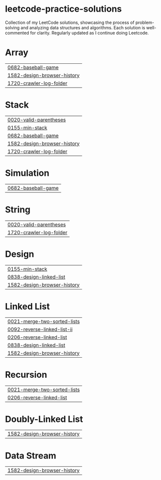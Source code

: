 # leetcode-practice-solutions
Collection of my LeetCode solutions, showcasing the process of problem-solving and analyzing data structures and algorithms. Each solution is well-commented for clarity. Regularly updated as I continue doing Leetcode.


# Array
|  |
| ------- |
| [0682-baseball-game](https://github.com/Thinh-nguyen-03/leetcode-practice-solutions/tree/master/0682-baseball-game) |
| [1582-design-browser-history](https://github.com/Thinh-nguyen-03/leetcode-practice-solutions/tree/master/1582-design-browser-history) |
| [1720-crawler-log-folder](https://github.com/Thinh-nguyen-03/leetcode-practice-solutions/tree/master/1720-crawler-log-folder) |
# Stack
|  |
| ------- |
| [0020-valid-parentheses](https://github.com/Thinh-nguyen-03/leetcode-practice-solutions/tree/master/0020-valid-parentheses) |
| [0155-min-stack](https://github.com/Thinh-nguyen-03/leetcode-practice-solutions/tree/master/0155-min-stack) |
| [0682-baseball-game](https://github.com/Thinh-nguyen-03/leetcode-practice-solutions/tree/master/0682-baseball-game) |
| [1582-design-browser-history](https://github.com/Thinh-nguyen-03/leetcode-practice-solutions/tree/master/1582-design-browser-history) |
| [1720-crawler-log-folder](https://github.com/Thinh-nguyen-03/leetcode-practice-solutions/tree/master/1720-crawler-log-folder) |
# Simulation
|  |
| ------- |
| [0682-baseball-game](https://github.com/Thinh-nguyen-03/leetcode-practice-solutions/tree/master/0682-baseball-game) |
# String
|  |
| ------- |
| [0020-valid-parentheses](https://github.com/Thinh-nguyen-03/leetcode-practice-solutions/tree/master/0020-valid-parentheses) |
| [1720-crawler-log-folder](https://github.com/Thinh-nguyen-03/leetcode-practice-solutions/tree/master/1720-crawler-log-folder) |
# Design
|  |
| ------- |
| [0155-min-stack](https://github.com/Thinh-nguyen-03/leetcode-practice-solutions/tree/master/0155-min-stack) |
| [0838-design-linked-list](https://github.com/Thinh-nguyen-03/leetcode-practice-solutions/tree/master/0838-design-linked-list) |
| [1582-design-browser-history](https://github.com/Thinh-nguyen-03/leetcode-practice-solutions/tree/master/1582-design-browser-history) |
# Linked List
|  |
| ------- |
| [0021-merge-two-sorted-lists](https://github.com/Thinh-nguyen-03/leetcode-practice-solutions/tree/master/0021-merge-two-sorted-lists) |
| [0092-reverse-linked-list-ii](https://github.com/Thinh-nguyen-03/leetcode-practice-solutions/tree/master/0092-reverse-linked-list-ii) |
| [0206-reverse-linked-list](https://github.com/Thinh-nguyen-03/leetcode-practice-solutions/tree/master/0206-reverse-linked-list) |
| [0838-design-linked-list](https://github.com/Thinh-nguyen-03/leetcode-practice-solutions/tree/master/0838-design-linked-list) |
| [1582-design-browser-history](https://github.com/Thinh-nguyen-03/leetcode-practice-solutions/tree/master/1582-design-browser-history) |
# Recursion
|  |
| ------- |
| [0021-merge-two-sorted-lists](https://github.com/Thinh-nguyen-03/leetcode-practice-solutions/tree/master/0021-merge-two-sorted-lists) |
| [0206-reverse-linked-list](https://github.com/Thinh-nguyen-03/leetcode-practice-solutions/tree/master/0206-reverse-linked-list) |
# Doubly-Linked List
|  |
| ------- |
| [1582-design-browser-history](https://github.com/Thinh-nguyen-03/leetcode-practice-solutions/tree/master/1582-design-browser-history) |
# Data Stream
|  |
| ------- |
| [1582-design-browser-history](https://github.com/Thinh-nguyen-03/leetcode-practice-solutions/tree/master/1582-design-browser-history) |